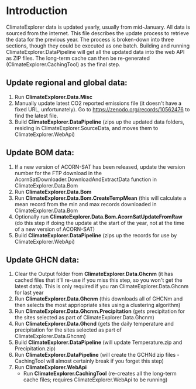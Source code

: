 # Introduction

ClimateExplorer data is updated yearly, usually from mid-January. All data is sourced from the internet. This file describes the update process to retrieve the data for the previous year. The process is broken-down into three sections, though they could be executed as one batch. Building and running ClimateExplorer.DataPipeline will get all the updated data into the web API as ZIP files. The long-term cache can then be re-generated (ClimateExplorer.CachingTool) as the final step.

## Update regional and global data:

1. Run **ClimateExplorer.Data.Misc**
1. Manually update latest CO2 reported emissions file (it doesn't have a fixed URL, unfortunately). Go to https://zenodo.org/records/10562476 to find the latest file.
1. Build **ClimateExplorer.DataPipeline** (zips up the updated data folders, residing in ClimateExplorer.SourceData, and moves them to ClimateExplorer.WebApi)

## Update BOM data:

1. If a new version of ACORN-SAT has been released, update the version number for the FTP download in the AcornSatDownloader.DownloadAndExtractData function in ClimateExplorer.Data.Bom
1. Run **ClimateExplorer.Data.Bom**
1. Run **ClimateExplorer.Data.Bom.CreateTempMean** (this will calculate a mean record from the min and max records downloaded in ClimateExplorer.Data.Bom
1. Optionally run **ClimateExplorer.Data.Bom.AcornSatUpdateFromRaw** (do this step if doing the update at the start of the year, not at the time of a new version of ACORN-SAT)
1. Build **ClimateExplorer.DataPipeline** (zips up the records for use by ClimateExplorer.WebApi)

## Update GHCN data:

1. Clear the Output folder from **ClimateExplorer.Data.Ghcnm** (it has cached files that it'll re-use if you miss this step, so you won't get the latest data). This is only required if you ran ClimateExplorer.Data.Ghcnm for last year
1. Run **ClimateExplorer.Data.Ghcnm** (this downloads all of GHCNm and then selects the most appriopriate sites using a clustering algorithm)
1. Run **ClimateExplorer.Data.Ghcnm.Precipitation** (gets precipitation for the sites selected as part of ClimateExplorer.Data.Ghcnm)
1. Run **ClimateExplorer.Data.Ghcnd** (gets the daily temperature and precipitation for the sites selected as part of ClimateExplorer.Data.Ghcnm)
1. Build **ClimateExplorer.DataPipeline** (will update Temperature.zip and Precipitation.zip)
1. Run **ClimateExplorer.DataPipeline** (will create the GCHNd zip files - CachingTool will almost certainly break if you forget this step)
1. Run **ClimateExplorer.WebApi**
    - Run **ClimateExplorer.CachingTool** (re-creates all the long-term cache files; requires ClimateExplorer.WebApi to be running)